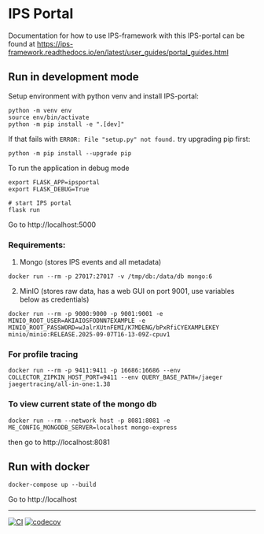 # IPS Portal

Documentation for how to use IPS-framework with this IPS-portal can be found at https://ips-framework.readthedocs.io/en/latest/user_guides/portal_guides.html

## Run in development mode

Setup environment with python venv and install IPS-portal:

```shell
python -m venv env
source env/bin/activate
python -m pip install -e ".[dev]"
```

If that fails with `ERROR: File "setup.py" not found.` try upgrading pip first:

```shell
python -m pip install --upgrade pip
```

To run the application in debug mode

```shell
export FLASK_APP=ipsportal
export FLASK_DEBUG=True

# start IPS portal
flask run
```

Go to http://localhost:5000

### Requirements:

1) Mongo (stores IPS events and all metadata)

```shell
docker run --rm -p 27017:27017 -v /tmp/db:/data/db mongo:6
```

2) MinIO (stores raw data, has a web GUI on port 9001, use variables below as credentials)

```shell
docker run --rm -p 9000:9000 -p 9001:9001 -e MINIO_ROOT_USER=AKIAIOSFODNN7EXAMPLE -e MINIO_ROOT_PASSWORD=wJalrXUtnFEMI/K7MDENG/bPxRfiCYEXAMPLEKEY minio/minio:RELEASE.2025-09-07T16-13-09Z-cpuv1
```

### For profile tracing

```shell
docker run --rm -p 9411:9411 -p 16686:16686 --env COLLECTOR_ZIPKIN_HOST_PORT=9411 --env QUERY_BASE_PATH=/jaeger jaegertracing/all-in-one:1.38
```

### To view current state of the mongo db

```shell
docker run --rm --network host -p 8081:8081 -e ME_CONFIG_MONGODB_SERVER=localhost mongo-express
```

then go to http://localhost:8081

## Run with docker

```shell
docker-compose up --build
```

Go to http://localhost


---
[![CI](https://github.com/HPC-SimTools/IPS-portal/actions/workflows/workflows.yml/badge.svg)](https://github.com/HPC-SimTools/IPS-portal/actions/workflows/workflows.yml)
[![codecov](https://codecov.io/gh/HPC-SimTools/IPS-portal/branch/main/graph/badge.svg)](https://codecov.io/gh/HPC-SimTools/IPS-portal)
